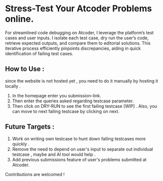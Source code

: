 # Stress-Test Your Atcoder Problems online.

For streamlined code debugging on Atcoder,
I leverage the platform’s test cases and user inputs. I
isolate each test case, dry run the user’s code, retrieve
expected outputs, and compare them to editorial solutions. This iterative process efficiently pinpoints discrepancies, aiding in quick identification of failing test
cases.

## How to Use :
since the website is not hosted yet , you need to do it manually by hosting it locally .  
1. In the homepage enter you submission-link.  
2. Then enter the queries asked regarding testcase parameter.   
3. Then click on DRY-RUN to see the first failing testcase [WIP] . Also, you can move to next failing testcase by clicking on next.
 
## Future Targets :
1. Work on writing own testcase to hunt down failing testcases more quickly .
2. Remove the need to depend on user's input to separate out individual testcase , maybe and AI tool would help .
3. Add previous submissions feature of user's problems submitted at Atcoder.  
  
Contributions are welcomed !